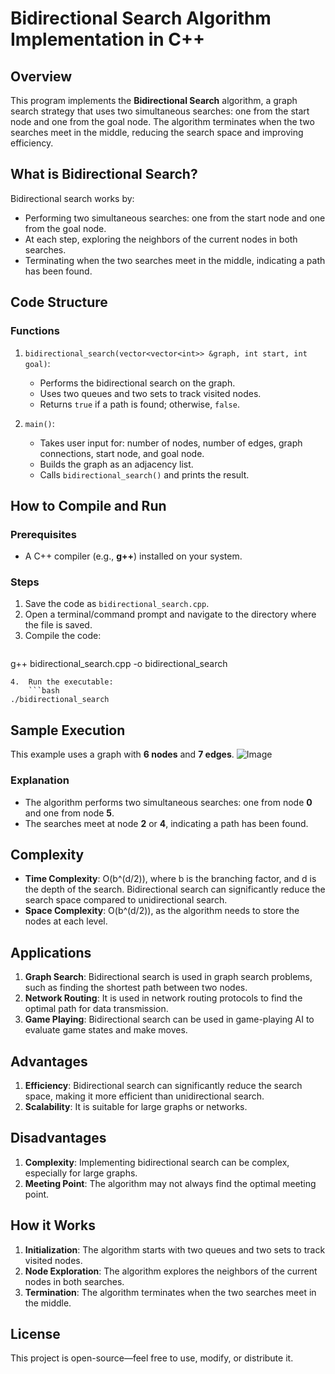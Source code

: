 # Bidirectional Search Algorithm Implementation in C++

## Overview

This program implements the **Bidirectional Search** algorithm, a graph search strategy that uses two simultaneous searches: one from the start node and one from the goal node. The algorithm terminates when the two searches meet in the middle, reducing the search space and improving efficiency.

## What is Bidirectional Search?

Bidirectional search works by:

*   Performing two simultaneous searches: one from the start node and one from the goal node.
*   At each step, exploring the neighbors of the current nodes in both searches.
*   Terminating when the two searches meet in the middle, indicating a path has been found.

## Code Structure

### Functions

1.  `bidirectional_search(vector<vector<int>> &graph, int start, int goal)`:
    *   Performs the bidirectional search on the graph.
    *   Uses two queues and two sets to track visited nodes.
    *   Returns `true` if a path is found; otherwise, `false`.

2.  `main()`:
    *   Takes user input for: number of nodes, number of edges, graph connections, start node, and goal node.
    *   Builds the graph as an adjacency list.
    *   Calls `bidirectional_search()` and prints the result.

## How to Compile and Run

### Prerequisites

*   A C++ compiler (e.g., **g++**) installed on your system.

### Steps

1.  Save the code as `bidirectional_search.cpp`.
2.  Open a terminal/command prompt and navigate to the directory where the file is saved.
3.  Compile the code:
    ```bash
g++ bidirectional_search.cpp -o bidirectional_search
```
4.  Run the executable:
    ```bash
./bidirectional_search
```

## Sample Execution

This example uses a graph with **6 nodes** and **7 edges**.
![Image](https://github.com/user-attachments/assets/20d24326-ca45-43f2-a62d-719e4d7b6880)
### Explanation

*   The algorithm performs two simultaneous searches: one from node **0** and one from node **5**.
*   The searches meet at node **2** or **4**, indicating a path has been found.

## Complexity

*   **Time Complexity**: O(b^(d/2)), where b is the branching factor, and d is the depth of the search. Bidirectional search can significantly reduce the search space compared to unidirectional search.
*   **Space Complexity**: O(b^(d/2)), as the algorithm needs to store the nodes at each level.

## Applications

1.  **Graph Search**: Bidirectional search is used in graph search problems, such as finding the shortest path between two nodes.
2.  **Network Routing**: It is used in network routing protocols to find the optimal path for data transmission.
3.  **Game Playing**: Bidirectional search can be used in game-playing AI to evaluate game states and make moves.

## Advantages

1.  **Efficiency**: Bidirectional search can significantly reduce the search space, making it more efficient than unidirectional search.
2.  **Scalability**: It is suitable for large graphs or networks.

## Disadvantages

1.  **Complexity**: Implementing bidirectional search can be complex, especially for large graphs.
2.  **Meeting Point**: The algorithm may not always find the optimal meeting point.

## How it Works

1.  **Initialization**: The algorithm starts with two queues and two sets to track visited nodes.
2.  **Node Exploration**: The algorithm explores the neighbors of the current nodes in both searches.
3.  **Termination**: The algorithm terminates when the two searches meet in the middle.

## License

This project is open-source—feel free to use, modify, or distribute it.
